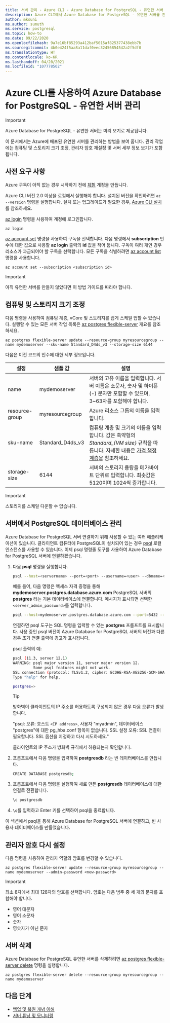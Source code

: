 ```yaml
---
title: 서버 관리 - Azure CLI - Azure Database for PostgreSQL - 유연한 서버
description: Azure CLI에서 Azure Database for PostgreSQL - 유연한 서버를 관리하는 방법을 알아봅니다.
author: mksuni
ms.author: sumuth
ms.service: postgresql
ms.topic: how-to
ms.date: 09/22/2020
ms.openlocfilehash: 9a7e16bf85293a412baf5015af825377438ebb7b
ms.sourcegitcommit: 4b0e424f5aa8a11daf0eec32456854542a2f5df0
ms.translationtype: HT
ms.contentlocale: ko-KR
ms.lasthandoff: 04/20/2021
ms.locfileid: "107778502"
---
```

# <a name="manage-an-azure-database-for-postgresql---flexible-server-by-using-the-azure-cli"></a>Azure CLI를 사용하여 Azure Database for PostgreSQL - 유연한 서버 관리

> [!IMPORTANT]
> Azure Database for PostgreSQL - 유연한 서버는 미리 보기로 제공됩니다.

이 문서에서는 Azure에 배포된 유연한 서버를 관리하는 방법을 보여 줍니다. 관리 작업에는 컴퓨팅 및 스토리지 크기 조정, 관리자 암호 재설정 및 서버 세부 정보 보기가 포함됩니다.

## <a name="prerequisites"></a>사전 요구 사항

Azure 구독이 아직 없는 경우 시작하기 전에 [체험](https://azure.microsoft.com/free/) 계정을 만듭니다. 

Azure CLI 버전 2.0 이상을 로컬에서 실행해야 합니다. 설치된 버전을 확인하려면 `az --version` 명령을 실행합니다. 설치 또는 업그레이드가 필요한 경우, [Azure CLI 설치](/cli/azure/install-azure-cli)를 참조하세요.

[az login](/cli/azure/reference-index#az_login) 명령을 사용하여 계정에 로그인합니다. 

```azurecli-interactive
az login
```

[az account set](/cli/azure/account) 명령을 사용하여 구독을 선택합니다. 다음 명령에서 **subscription** 인수에 대한 값으로 사용할 **az login** 출력의 **id** 값을 적어 둡니다. 구독이 여러 개인 경우 리소스가 과금되어야 할 구독을 선택합니다. 모든 구독을 식별하려면 [az account list](/cli/azure/account#az_account_list) 명령을 사용합니다.

```azurecli
az account set --subscription <subscription id>
```

> [!Important]
> 아직 유연한 서버를 만들지 않았다면 이 방법 가이드를 따라야 합니다.

## <a name="scale-compute-and-storage"></a>컴퓨팅 및 스토리지 크기 조정

다음 명령을 사용하여 컴퓨팅 계층, vCore 및 스토리지를 쉽게 스케일 업할 수 있습니다. 실행할 수 있는 모든 서버 작업 목록은 [az postgres flexible-server](/cli/azure/postgres/flexible-server) 개요를 참조하세요.

```azurecli-interactive
az postgres flexible-server update --resource-group myresourcegroup --name mydemoserver --sku-name Standard_D4ds_v3 --storage-size 6144
```

다음은 이전 코드의 인수에 대한 세부 정보입니다.

**설정** | **샘플 값** | **설명**
---|---|---
name | mydemoserver | 서버의 고유 이름을 입력합니다. 서버 이름은 소문자, 숫자 및 하이픈(-) 문자만 포함할 수 있으며, 3~63자를 포함해야 합니다.
resource-group | myresourcegroup | Azure 리소스 그룹의 이름을 입력합니다.
sku-name|Standard_D4ds_v3|컴퓨팅 계층 및 크기의 이름을 입력합니다. 값은 축약형의 *Standard_{VM size}* 규칙을 따릅니다. 자세한 내용은 [가격 책정 계층](../concepts-pricing-tiers.md)을 참조하세요.
storage-size | 6144 | 서버의 스토리지 용량을 메가바이트 단위로 입력합니다. 최솟값은 5120이며 1024씩 증가합니다.

> [!IMPORTANT]
> 스토리지를 스케일 다운할 수 없습니다. 

## <a name="manage-postgresql-databases-on-a-server"></a>서버에서 PostgreSQL 데이터베이스 관리

Azure Database for PostgreSQL 서버 연결하기 위해 사용할 수 있는 여러 애플리케이션이 있습니다. 클라이언트 컴퓨터에 PostgreSQL이 설치되어 있는 경우 [psql](https://www.postgresql.org/docs/current/static/app-psql.html) 로컬 인스턴스를 사용할 수 있습니다. 이제 psql 명령줄 도구를 사용하여 Azure Database for PostgreSQL 서버에 연결하겠습니다.

1. 다음 **psql** 명령을 실행합니다.

   ```bash
   psql --host=<servername> --port=<port> --username=<user> --dbname=<dbname>
   ```

   예를 들어, 다음 명령은 액세스 자격 증명을 통해 **mydemoserver.postgres.database.azure.com** PostgreSQL 서버의 **postgres** 라는 기본 데이터베이스에 연결합니다. 메시지가 표시되면 선택한 `<server_admin_password>`를 입력합니다.
  
   ```bash
   psql --host=mydemoserver.postgres.database.azure.com --port=5432 --username=myadmin --dbname=postgres
   ```

   연결하면 psql 도구는 SQL 명령을 입력할 수 있는 **postgres** 프롬프트를 표시합니다. 사용 중인 psql 버전이 Azure Database for PostgreSQL 서버의 버전과 다른 경우 초기 연결 출력에 경고가 표시됩니다.

   psql 출력의 예:

   ```bash
   psql (11.3, server 12.1)
   WARNING: psql major version 11, server major version 12.
            Some psql features might not work.
   SSL connection (protocol: TLSv1.2, cipher: ECDHE-RSA-AES256-GCM-SHA384, bits: 256, compression: off)
   Type "help" for help.

   postgres=>
   ```

   > [!TIP]
   > 방화벽이 클라이언트의 IP 주소를 허용하도록 구성되지 않은 경우 다음 오류가 발생합니다.
   >
   > "psql: 오류: 호스트 `<IP address>`, 사용자 "myadmin", 데이터베이스 "postgres"에 대한 pg_hba.conf 항목이 없습니다. SSL 설정 오류: SSL 연결이 필요합니다. SSL 옵션을 지정하고 다시 시도하세요."
   >
   > 클라이언트의 IP 주소가 방화벽 규칙에서 허용되는지 확인합니다.

2. 프롬프트에서 다음 명령을 입력하여 **postgresdb** 라는 빈 데이터베이스를 만듭니다.

    ```bash
    CREATE DATABASE postgresdb;
    ```

3. 프롬프트에서 다음 명령을 실행하여 새로 만든 **postgresdb** 데이터베이스에 대한 연결로 전환합니다.

    ```bash
    \c postgresdb
    ```

4. `\q`를 입력하고 Enter 키를 선택하여 psql을 종료합니다.

이 섹션에서 psql을 통해 Azure Database for PostgreSQL 서버에 연결하고, 빈 사용자 데이터베이스를 만들었습니다.

## <a name="reset-the-admin-password"></a>관리자 암호 다시 설정

다음 명령을 사용하여 관리자 역할의 암호를 변경할 수 있습니다.

```azurecli-interactive
az postgres flexible-server update --resource-group myresourcegroup --name mydemoserver --admin-password <new-password>
```

> [!IMPORTANT]
> 최소 8자에서 최대 128자의 암호를 선택합니다. 암호는 다음 범주 중 세 개의 문자를 포함해야 합니다. 
> - 영어 대문자
> - 영어 소문자
> - 숫자
> - 영숫자가 아닌 문자

## <a name="delete-a-server"></a>서버 삭제

Azure Database for PostgreSQL 유연한 서버를 삭제하려면 [az postgres flexible-server delete](/cli/azure/postgres/flexible-server#az_postgresql_flexible_server_delete) 명령을 실행합니다.

```azurecli-interactive
az postgres flexible-server delete --resource-group myresourcegroup --name mydemoserver
```

## <a name="next-steps"></a>다음 단계

- [백업 및 복원 개념 이해](concepts-backup-restore.md)
- [서버 튜닝 및 모니터링](concepts-monitoring.md)